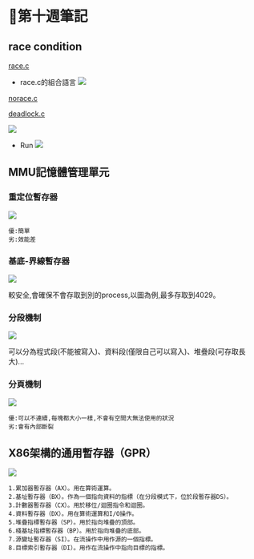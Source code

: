 # 📖第十週筆記

## race condition

[race.c](https://github.com/nohano1l/sp109b/blob/main/note/week10/race.c)

* race.c的組合語言
![](https://nohano1l.github.io/sp109b/note/week10/picture/2.png)

[norace.c](https://github.com/nohano1l/sp109b/blob/main/note/week10/norace.c)

[deadlock.c](https://github.com/nohano1l/sp109b/blob/main/note/week10/deadlock.c)

![](https://nohano1l.github.io/sp109b/note/week10/picture/1.jpg)

* Run
![](https://nohano1l.github.io/sp109b/note/week10/picture/1.png)

## MMU記憶體管理單元

### 重定位暫存器
![](https://nohano1l.github.io/sp109b/note/week10/picture/4.png)

```
優:簡單
劣:效能差
```

### 基底-界線暫存器
![](https://nohano1l.github.io/sp109b/note/week10/picture/2.jpg)

較安全,會確保不會存取到別的process,以圖為例,最多存取到4029。

### 分段機制
![](https://nohano1l.github.io/sp109b/note/week10/picture/3.jpg)

可以分為程式段(不能被寫入)、資料段(僅限自己可以寫入)、堆疊段(可存取長大)...

### 分頁機制
![](https://nohano1l.github.io/sp109b/note/week10/picture/5.png)

```
優:可以不連續,每塊都大小一樣,不會有空間大無法使用的狀況
劣:會有內部斷裂
```

## X86架構的通用暫存器（GPR）
![](https://nohano1l.github.io/sp109b/note/week10/picture/3.png)

```
1.累加器暫存器（AX）。用在算術運算。
2.基址暫存器（BX）。作為一個指向資料的指標（在分段模式下，位於段暫存器DS）。
3.計數器暫存器（CX）。用於移位/迴圈指令和迴圈。
4.資料暫存器（DX）。用在算術運算和I/O操作。
5.堆疊指標暫存器（SP）。用於指向堆疊的頂部。
6.棧基址指標暫存器（BP）。用於指向堆疊的底部。
7.源變址暫存器（SI）。在流操作中用作源的一個指標。
8.目標索引暫存器（DI）。用作在流操作中指向目標的指標。
```